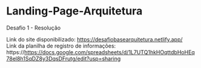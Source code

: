# Landing-Page-Arquitetura
Desafio 1 - Resolução <br>

Link do site disponibilizado: https://desafiobasearquitetura.netlify.app/ <br>
Link da planilha de registro de informações: https://https://docs.google.com/spreadsheets/d/1L7UTQ1hkHOqttdbHoHEq78el8h1SqDZ8y3DqsDFrutg/edit?usp=sharing
